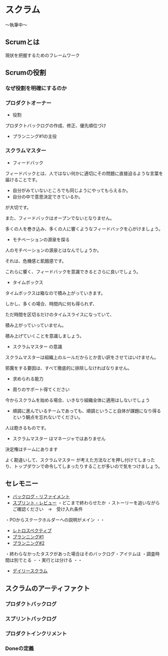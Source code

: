 # スクラム

〜執筆中〜

## Scrumとは

現状を把握するためのフレームワーク

## Scrumの役割

### なぜ役割を明確にするのか

### プロダクトオーナー

* 役割

プロダクトバックログの作成、修正、優先順位づけ

* プランニング#1の主役


### スクラムマスター

* フィードバック

フィードバックとは、人ではない何かに適切にその問題に直接迫るような言葉を届けることです。

* 自分がみていないところでも同じようにやってもらえるか。
* 自分の中で意思決定できているか。

が大切です。

また、フィードバックはオープンでないとなりません。

多くの人を巻き込み、多くの人に響くようなフィードバックを心がけましょう。

* モチベーションの源泉を探る

人のモチベーションの源泉とはなんでしょうか。

それは、危機感と飢餓感です。

これらに響く、フィードバックを意識できるとさらに良いでしょう。

* タイムボックス

タイムボックスは箱なので積み上がっていきます。

しかし、多くの場合、時間内に何も得られず、

ただ時間を区切るだけのタイムスライスになっていて、

積み上がっていっていません。

積み上げていくことを意識しましょう。

* スクラムマスター の意識

スクラムマスターは組織上のルールだからとか言い訳をさせてはいけません。

邪魔をする要因は、すべて徹底的に排除しなければなりません。


* 求められる能力



* 周りのサポート得てください

今からスクラムを始める場合、いきなり組織全体に適用はしないでしょう




* 順調に進んでいるチームであっても、順調ということ自体が課題になり得るという観点を忘れないでください。

人は飽きるものです。



* スクラムマスター はマネージャではありません

決定権はチームにあります

よく勘違いして、スクラムマスター が考えた方法などを押し付けてしまったり、トップダウンで命令してしまったりすることが多いので気をつけましょう。


## セレモニー

* [バックログ・リファイメント](/backlog-refinement)
* [スプリント・レビュー]()
・どこまで終わらせたか
・ストーリーを追いながらご確認ください　→　受け入れ条件

・POからステークホルダーへの説明がメイン
・・


* [レトロスペクティブ](/retrospectives)
* [プランニング#1](/iteration-planning)
* [プランニング#2](/iteration-planning)

・終わらなかったタスクがあった場合はそのバックログ・アイテムは
・調査時間は別でとる
・・実行とは分ける
・・


* [デイリースクラム]()



## スクラムのアーティファクト



### プロダクトバックログ

### スプリントバックログ

### プロダクトインクリメント

### Doneの定義
